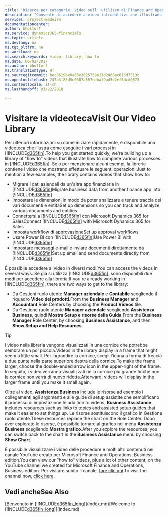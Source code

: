 ```yaml
---
title: 'Ricerca per categorie: video sull''utilizzo di Finance and Operations, Business edition | Documenti Microsoft'
description: "Consente di accedere a video introduttivi che illustrano come eseguire le attività comuni."
services: project-madeira
documentationcenter: 
author: bholtorf
ms.service: dynamics365-financials
ms.topic: article
ms.devlang: na
ms.tgt_pltfrm: na
ms.workload: na
ms.search.keywords: video, library, how to
ms.date: 06/02/2017
ms.author: bholtorf
ms.translationtype: HT
ms.sourcegitcommit: bec0619be0a65e3625759e13d2866ac615d7513c
ms.openlocfilehash: 747a3f83d5e0387a557eebaf9ad5d2ef5dcd0673
ms.contentlocale: it-ch
ms.lasthandoff: 03/22/2018

---
```

# <a name="visit-our-video-library"></a><span data-ttu-id="9f802-103">Visitare la videoteca</span><span class="sxs-lookup"><span data-stu-id="9f802-103">Visit Our Video Library</span></span>
<span data-ttu-id="9f802-104">Per ulteriori informazioni su come iniziare rapidamente, è disponibile una videoteca che illustra come eseguire i vari processi in [!INCLUDE[d365fin](includes/d365fin_md.md)].</span><span class="sxs-lookup"><span data-stu-id="9f802-104">To help you get started quickly, we're building up a library of "how to" videos that illustrate how to complete various processes in [!INCLUDE[d365fin](includes/d365fin_md.md)].</span></span> <span data-ttu-id="9f802-105">Solo per menzionare alcuni esempi, la libreria contiene i video che mostrano effettuare le seguenti operazioni:</span><span class="sxs-lookup"><span data-stu-id="9f802-105">Just to mention a few examples, the library contains videos that show how to:</span></span>  

* <span data-ttu-id="9f802-106">Migrare i dati aziendali da un'altra app finanziaria in [!INCLUDE[d365fin](includes/d365fin_md.md)]</span><span class="sxs-lookup"><span data-stu-id="9f802-106">Migrate business data from another finance app into [!INCLUDE[d365fin](includes/d365fin_md.md)]</span></span>  
* <span data-ttu-id="9f802-107">Impostare le dimensioni in modo da poter analizzare e tenere traccia dei vari documenti e entità</span><span class="sxs-lookup"><span data-stu-id="9f802-107">Set up dimensions so you can track and analyze various documents and entities</span></span>
* <span data-ttu-id="9f802-108">Connettersi a [!INCLUDE[d365fin](includes/d365fin_md.md)] con Microsoft Dynamics 365 for Sales</span><span class="sxs-lookup"><span data-stu-id="9f802-108">Connect [!INCLUDE[d365fin](includes/d365fin_md.md)] with Microsoft Dynamics 365 for Sales</span></span>
* <span data-ttu-id="9f802-109">Imposta workflow di approvazione</span><span class="sxs-lookup"><span data-stu-id="9f802-109">Set up approval workflows</span></span>  
* <span data-ttu-id="9f802-110">Usare Power BI con [!INCLUDE[d365fin](includes/d365fin_md.md)]</span><span class="sxs-lookup"><span data-stu-id="9f802-110">Use Power BI with [!INCLUDE[d365fin](includes/d365fin_md.md)]</span></span>  
* <span data-ttu-id="9f802-111">Impostare messaggi e-mail e inviare documenti direttamente da [!INCLUDE[d365fin](includes/d365fin_md.md)]</span><span class="sxs-lookup"><span data-stu-id="9f802-111">Set up email and send documents directly from [!INCLUDE[d365fin](includes/d365fin_md.md)]</span></span>  

<span data-ttu-id="9f802-112">È possibile accedere ai video in diversi modi.</span><span class="sxs-lookup"><span data-stu-id="9f802-112">You can access the videos in several ways.</span></span> <span data-ttu-id="9f802-113">Se già si utilizza [!INCLUDE[d365fin](includes/d365fin_md.md)], sono disponibili due modi per accedere alla libreria:</span><span class="sxs-lookup"><span data-stu-id="9f802-113">If you're already working in [!INCLUDE[d365fin](includes/d365fin_md.md)], there are two ways to get to the library:</span></span>

* <span data-ttu-id="9f802-114">Da Gestioni ruolo utente **Manager aziendale** e **Contabile** scegliendo il riquadro **Video dei prodotti**.</span><span class="sxs-lookup"><span data-stu-id="9f802-114">From the **Business Manager** and **Accountant** Role Centers by choosing the **Product Videos** tile.</span></span>  
* <span data-ttu-id="9f802-115">Da Gestione ruolo utente **Manager aziendale** scegliendo **Assistenza Business**, quindi **Mostra Setup e risorse della Guida**.</span><span class="sxs-lookup"><span data-stu-id="9f802-115">From the **Business Manager** Role Center, by choosing **Business Assistance**, and then **Show Setup and Help Resources**.</span></span>  

> [!Tip]  
> <span data-ttu-id="9f802-116">I video nella libreria vengono visualizzati in una cornice che potrebbe sembrare un po' piccola.</span><span class="sxs-lookup"><span data-stu-id="9f802-116">Videos in the library display in a frame that might seem a little small.</span></span> <span data-ttu-id="9f802-117">Per ingrandire la cornice, scegli l'icona a forma di freccia a due punte nella parte superiore destra della cornice.</span><span class="sxs-lookup"><span data-stu-id="9f802-117">To make the frame larger, choose the double-ended arrow icon in the upper-right of the frame.</span></span> <span data-ttu-id="9f802-118">In seguito, i video verranno visualizzati nella cornice più grande finché non la cornice non verrà di nuovo ridotta.</span><span class="sxs-lookup"><span data-stu-id="9f802-118">Afterward, videos will display in the larger frame until you make it small again.</span></span>  

<span data-ttu-id="9f802-119">Oltre ai video, **Assistenza Business** include le risorse ad esempio i collegamenti agli argomenti e alle guide di setup assistite che semplificano il processo di impostazione.</span><span class="sxs-lookup"><span data-stu-id="9f802-119">In addition to videos, **Business Assistance** includes resources such as links to topics and assisted setup guides that make it easier to set things up.</span></span> <span data-ttu-id="9f802-120">Le risorse sostituiscono il grafico in Gestione ruolo utente.</span><span class="sxs-lookup"><span data-stu-id="9f802-120">These resources replace the chart on the Role Center.</span></span> <span data-ttu-id="9f802-121">Dopo aver esplorato le risorse, è possibile tornare al grafico nel menu **Assistenza Business** scegliendo **Mostra grafico**.</span><span class="sxs-lookup"><span data-stu-id="9f802-121">After you explore the resources, you can switch back to the chart in the **Business Assistance** menu by choosing **Show Chart**.</span></span>  
  
<span data-ttu-id="9f802-122">È possibile visualizzare i video delle procedure e molti altri contenuti nel canale YouTube creato per Microsoft Finance and Operations, Business edition.</span><span class="sxs-lookup"><span data-stu-id="9f802-122">You can view our "how to" videos, plus a lot of other content, on the YouTube channel we created for Microsoft Finance and Operations, Business edition.</span></span> <span data-ttu-id="9f802-123">Per visitare subito il canale, [fare clic qui](https://go.microsoft.com/fwlink/?linkid=851533).</span><span class="sxs-lookup"><span data-stu-id="9f802-123">To visit the channel now, [click here](https://go.microsoft.com/fwlink/?linkid=851533).</span></span>

## <a name="see-also"></a><span data-ttu-id="9f802-124">Vedi anche</span><span class="sxs-lookup"><span data-stu-id="9f802-124">See Also</span></span>
<span data-ttu-id="9f802-125">[Benvenuto in [!INCLUDE[d365fin_long](includes/d365fin_long_md.md)]](index.md)</span><span class="sxs-lookup"><span data-stu-id="9f802-125">[Welcome to [!INCLUDE[d365fin_long](includes/d365fin_long_md.md)]](index.md)</span></span>

